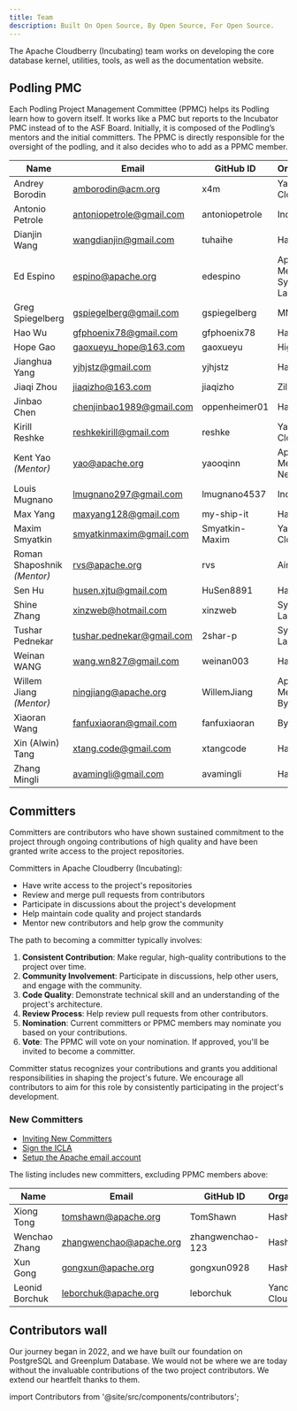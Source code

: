 ```yaml
---
title: Team
description: Built On Open Source, By Open Source, For Open Source.
---
```


The Apache Cloudberry (Incubating) team works on developing the core database kernel, utilities, tools, as well as the documentation website. 

## Podling PMC
Each Podling Project Management Committee (PPMC) helps its Podling learn how to govern itself. It works like a PMC but reports to the Incubator PMC instead of to the ASF Board. Initially, it is composed of the Podling’s mentors and the initial committers. The PPMC is directly responsible for the oversight of the podling, and it also decides who to add as a PPMC member.

| Name| Email | GitHub ID | Organization |
|--|--|--|--|
| Andrey Borodin | amborodin@acm.org | x4m |  Yandex Cloud |
| Antonio Petrole | antoniopetrole@gmail.com | antoniopetrole | Individual |
| Dianjin Wang | wangdianjin@gmail.com | tuhaihe | HashData |
| Ed Espino | espino@apache.org | edespino | Apache Member, Synx Data Labs |
| Greg Spiegelberg | gspiegelberg@gmail.com | gspiegelberg | MNTN |
| Hao Wu | gfphoenix78@gmail.com | gfphoenix78 | HashData |
| Hope Gao | gaoxueyu_hope@163.com | gaoxueyu | HighGo |
| Jianghua Yang | yjhjstz@gmail.com | yjhjstz | HashData |
| Jiaqi Zhou | jiaqizho@163.com | jiaqizho | Zilliz |
| Jinbao Chen | chenjinbao1989@gmail.com | oppenheimer01 | HashData |
| Kirill Reshke | reshkekirill@gmail.com | reshke  | Yandex Cloud | Yandex Cloud |
| Kent Yao *(Mentor)* | yao@apache.org | yaooqinn | Apache Member, NetEase |
| Louis Mugnano | lmugnano297@gmail.com | lmugnano4537 | Individual |
| Max Yang | maxyang128@gmail.com | my-ship-it | HashData |
| Maxim Smyatkin | smyatkinmaxim@gmail.com | Smyatkin-Maxim | Yandex Cloud |
| Roman Shaposhnik *(Mentor)* | rvs@apache.org | rvs | Ainekko |
| Sen Hu | husen.xjtu@gmail.com | HuSen8891 | HashData |
| Shine Zhang | xinzweb@hotmail.com | xinzweb | Synx Data Labs |
| Tushar Pednekar | tushar.pednekar@gmail.com | 2shar-p | Synx Data Labs |
| Weinan WANG | wang.wn827@gmail.com | weinan003 | HashData |
| Willem Jiang *(Mentor)*|ningjiang@apache.org | WillemJiang | Apache Member, ByteDance |
| Xiaoran Wang | fanfuxiaoran@gmail.com | fanfuxiaoran | ByteDance |
| Xin (Alwin) Tang | xtang.code@gmail.com | xtangcode | HashData |
| Zhang Mingli | avamingli@gmail.com | avamingli | HashData |

## Committers

Committers are contributors who have shown sustained commitment to the project through ongoing contributions of high quality and have been granted write access to the project repositories.

Committers in Apache Cloudberry (Incubating):
- Have write access to the project's repositories
- Review and merge pull requests from contributors
- Participate in discussions about the project's development
- Help maintain code quality and project standards
- Mentor new contributors and help grow the community

The path to becoming a committer typically involves:

1. **Consistent Contribution**: Make regular, high-quality contributions to the project over time.
2. **Community Involvement**: Participate in discussions, help other users, and engage with the community.
3. **Code Quality**: Demonstrate technical skill and an understanding of the project's architecture.
4. **Review Process**: Help review pull requests from other contributors.
5. **Nomination**: Current committers or PPMC members may nominate you based on your contributions.
6. **Vote**: The PPMC will vote on your nomination. If approved, you'll be invited to become a committer.

Committer status recognizes your contributions and grants you additional responsibilities in shaping the project's future. We encourage all contributors to aim for this role by consistently participating in the project's development.

### New Committers

- [Inviting New Committers](./team/new-committers)
- [Sign the ICLA](./team/sign-icla)
- [Setup the Apache email account](./team/setup-apache-email-account)

The listing includes new committers, excluding PPMC members above:

| Name | Email | GitHub ID | Organization |
|--|--|--|--|
| Xiong Tong | tomshawn@apache.org | TomShawn | HashData |
| Wenchao Zhang | zhangwenchao@apache.org | zhangwenchao-123 | HashData |
| Xun Gong | gongxun@apache.org | gongxun0928 | HashData |
| Leonid Borchuk | leborchuk@apache.org | leborchuk | Yandex Cloud |

## Contributors wall

Our journey began in 2022, and we have built our foundation on PostgreSQL and Greenplum Database. We would not be where we are today without the invaluable contributions of the two project contributors. We extend our heartfelt thanks to them.

import Contributors from '@site/src/components/contributors';

<Contributors />
